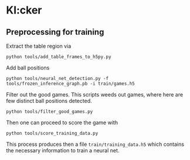 # KI:cker

## Preprocessing for training

Extract the table region via
```
python tools/add_table_frames_to_h5py.py
```
Add ball positions
```
python tools/neural_net_detection.py -f tools/frozen_inference_graph.pb -i train/games.h5
```
Filter out the good games. This scripts weeds out games, where here are few distinct ball positions detected.
```
python tools/filter_good_games.py
```
Then one can proceed to score the game with
```
python tools/score_training_data.py
```
This process produces then a file `train/training_data.h5` which contains the necessary information to train a neural net.